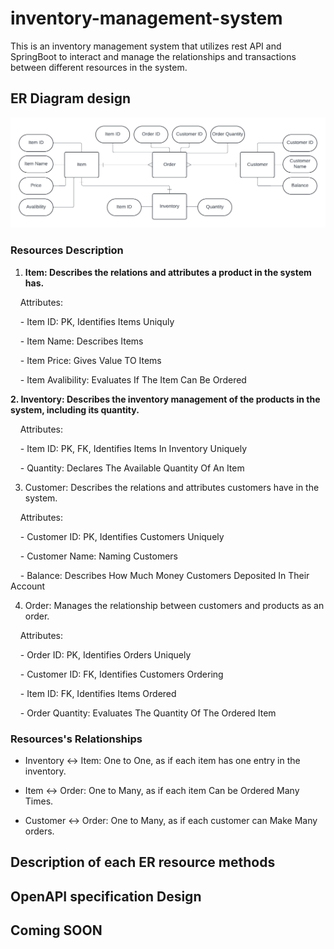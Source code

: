 # inventory-management-system

This is an inventory management system that utilizes rest API and SpringBoot to interact and manage the relationships and transactions between different resources in the system.

  

## ER Diagram design

![Alt text](ER_Diagram.png "ER Diagram")

### Resources Description

1. <strong>Item: Describes the relations and attributes a product in the system has.</Strong><br>

    Attributes:<br>

    - Item ID: PK, Identifies Items Uniquly

    - Item Name: Describes Items

    - Item Price: Gives Value TO Items

    - Item Avalibility: Evaluates If The Item Can Be Ordered

<Strong>2.  Inventory: Describes the inventory management of the products in the system, including its quantity.</Strong><br>

    Attributes:<br>

    - Item ID: PK, FK, Identifies Items In Inventory Uniquely

    - Quantity: Declares The Available Quantity Of An Item

3. Customer: Describes the relations and attributes customers have in the system.<br>

    Attributes:<br>

    - Customer ID: PK, Identifies Customers Uniquely

    - Customer Name: Naming Customers

    - Balance: Describes How Much Money Customers Deposited In Their Account

4. Order: Manages the relationship between customers and products as an order.<br>

    Attributes:<br>

    - Order ID: PK, Identifies Orders Uniquely

    - Customer ID: FK, Identifies Customers Ordering

    - Item ID: FK, Identifies Items Ordered

    - Order Quantity: Evaluates The Quantity Of The Ordered Item

### Resources's Relationships

- Inventory <-> Item: One to One, as if each item has one entry in the inventory.<br>

- Item <-> Order: One to Many, as if each item Can be Ordered Many Times.<br>

- Customer <-> Order: One to Many, as if each customer can Make Many orders.<br>

## Description of each ER resource methods

  

## OpenAPI specification Design

  

## Coming SOON